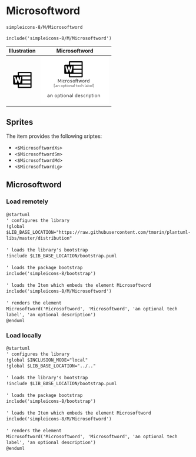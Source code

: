 # Microsoftword


```text
simpleicons-8/M/Microsoftword
```

```text
include('simpleicons-8/M/Microsoftword')
```



| Illustration | Microsoftword |
| :---: | :---: |
| ![illustration for Illustration](../../simpleicons-8/M/Microsoftword.png) | ![illustration for Microsoftword](../../simpleicons-8/M/Microsoftword.Local.png) |



## Sprites
The item provides the following sriptes:

- `<$MicrosoftwordXs>`
- `<$MicrosoftwordSm>`
- `<$MicrosoftwordMd>`
- `<$MicrosoftwordLg>`





## Microsoftword

### Load remotely
```plantuml
@startuml
' configures the library
!global $LIB_BASE_LOCATION="https://raw.githubusercontent.com/tmorin/plantuml-libs/master/distribution"

' loads the library's bootstrap
!include $LIB_BASE_LOCATION/bootstrap.puml

' loads the package bootstrap
include('simpleicons-8/bootstrap')

' loads the Item which embeds the element Microsoftword
include('simpleicons-8/M/Microsoftword')

' renders the element
Microsoftword('Microsoftword', 'Microsoftword', 'an optional tech label', 'an optional description')
@enduml
```

### Load locally
```plantuml
@startuml
' configures the library
!global $INCLUSION_MODE="local"
!global $LIB_BASE_LOCATION="../.."

' loads the library's bootstrap
!include $LIB_BASE_LOCATION/bootstrap.puml

' loads the package bootstrap
include('simpleicons-8/bootstrap')

' loads the Item which embeds the element Microsoftword
include('simpleicons-8/M/Microsoftword')

' renders the element
Microsoftword('Microsoftword', 'Microsoftword', 'an optional tech label', 'an optional description')
@enduml
```

